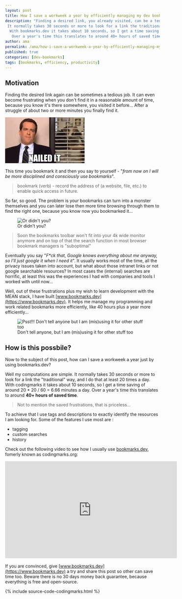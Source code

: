 ```yaml
---
layout: post
title: How I save a workweek a year by efficiently managing my dev bookmarks
description: "Finding a desired link, you already visited, can be a tedious job and sometimes even frustrating.
 It normally takes 30 seconds or more to look for a link the traditional way, and I do that at least 20 times a day.
  With bookmarks.dev it takes about 10 seconds, so I get a time saving of around 20 * 20 / 60 = 6.66 minutes a day.
   Over a year's time this translates to around 40+ hours of saved time."
author: ama
permalink: /ama/how-i-save-a-workweek-a-year-by-efficiently-managing-my-dev-bookmarks
published: true
categories: [dev-bookmarks]
tags: [bookmarks, efficiency, productivity]
---
```

## Motivation
Finding the desired link again can be sometimes a tedious job. It can even become frustrating
when you don't find it in a reasonable amount of time, because you know it's there somewhere, you visited it before... After a struggle of about
two or more minutes you finally find it.

 ![Nailed it](/images/posts/2019-02-10-saving-time-with-codingmarks/nailed-it.gif)
 
This time you bookmark it  and then you say to yourself - "_from now on I will be
more disciplined and consciously use bookmarks_".

> bookmark (verb) - record the address of (a website, file, etc.) to enable quick access in future.

So far, so good. The problem is your bookmarks can turn into a monster themselves and you can later lose then more time browsing through them
to find the right one, because you know now you bookmarked it...

<figure>
  <img src="{{site.url}}/images/posts/2019-02-10-saving-time-with-codingmarks/or-didnt-i.gif" alt="Or didn't you?"/>
  <figcaption>Or didn't you?</figcaption>
</figure>

<!--more-->

> Soon the bookmarks toolbar won't fit into your 4k wide monitor anymore and on top of that the search function in most browser bookmark managers is "suboptimal"

Eventually you say "_F*ck that, Google knows everything about me anyway, so I'll just google it when I need it_". It usually works
most of the time, all the privacy issues taken into account, but what about those intranet links or not google searchable resources?
 In most cases the (internal) searches are horrific, at least this was the experiences I had with companies and tools I worked with until now...

Well, out of these frustrations plus my wish to learn development with the MEAN stack, I have built [www.bookmarks.dev](https://www.bookmarks.dev). It helps me 
manage my programming and work related bookmarks more efficiently, like 40 hours plus a year more efficiently...

<figure>
  <img src="{{site.url}}/images/posts/2019-02-10-saving-time-with-codingmarks/psst.gif" alt="Psst!!! Don't tell anyone but I am (mis)using it for other stuff too"/>
  <figcaption>Don't tell anyone, but I am (mis)using it for other stuff too</figcaption>
</figure>

## How is this possbile?
Now to the subject of this post, how can I save a workweek a year just by using bookmarks.dev? 

Well my computations are simple. It normally takes 30 seconds or more to look for a link the "traditional" way, and I do that 
at least 20 times a day. With codingmarks it takes about 10 seconds, so I get a time saving of around 20 * 20 / 60 = 6.66 minutes a day.
Over a year's time this translates to around __40+ hours of saved time__.

> Not to mention the saved frustrations, that is priceless...

To achieve that I use tags and descriptions to exactly identify the resources I am looking for. Some of the features I use
most are :
  * tagging
  * custom searches
  * history

Check out the following video to see how I usually use [bookmarks.dev](https://www.bookmarks.dev), fomerly known as codingmarks.org:

<iframe width="560" height="315" src="https://www.youtube.com/embed/2jGRqGDwoTM" frameborder="0" allow="accelerometer; autoplay; encrypted-media; gyroscope; picture-in-picture" allowfullscreen></iframe>


If you are convinced, give [www.bookmarks.dev](https://www.bookmarks.dev) a try and share this post so other can save time too.
 <span class="highlight-yellow">Beware there is no 30 days money back guarantee, because everything is free and open-source.</span>

  {% include source-code-codingmarks.html %}

